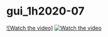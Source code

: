 # gui_1h2020-07
[![Watch the video]](https://youtu.be/7e9kI1JkarY)
[![Watch the video](https://i.imgur.com/7e9kI1JkarY.png)](https://youtu.be/7e9kI1JkarY)
